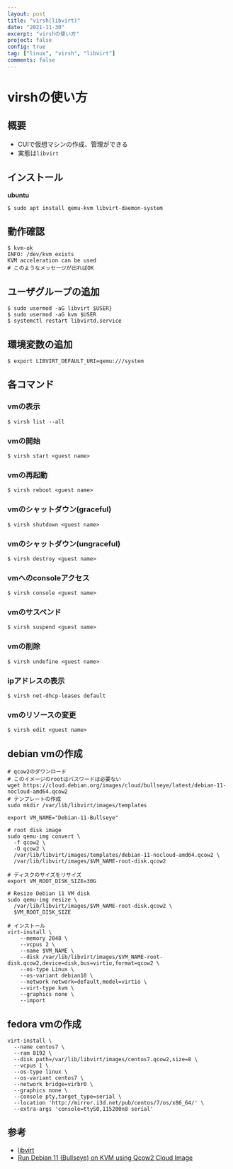 ```yaml
---
layout: post
title: "virsh(libvirt)"
date: "2021-11-30"
excerpt: "virshの使い方"
project: false
config: true
tag: ["linux", "virsh", "libvirt"]
comments: false
---
```


# virshの使い方

## 概要
 - CUIで仮想マシンの作成、管理ができる
 - 実態は`libvirt`

## インストール

**ubuntu**  
```console
$ sudo apt install qemu-kvm libvirt-daemon-system
```

## 動作確認

```console
$ kvm-ok
INFO: /dev/kvm exists
KVM acceleration can be used
# このようなメッセージが出ればOK 
```

## ユーザグループの追加

```console
$ sudo usermod -aG libvirt $USER}
$ sudo usermod -aG kvm $USER
$ systemctl restart libvirtd.service
```

## 環境変数の追加

```console
$ export LIBVIRT_DEFAULT_URI=qemu:///system
```

## 各コマンド

### vmの表示

```console
$ virsh list --all
```

### vmの開始

```console
$ virsh start <guest name>
```

### vmの再起動

```console
$ virsh reboot <guest name>
```

### vmのシャットダウン(graceful)

```console
$ virsh shutdown <guest name>
```

### vmのシャットダウン(ungraceful)

```console
$ virsh destroy <guest name>
```

### vmへのconsoleアクセス

```console
$ virsh console <guest name>
```

### vmのサスペンド

```console
$ virsh suspend <guest name>
```

### vmの削除

```console
$ virsh undefine <guest name>
```

### ipアドレスの表示

```console
$ virsh net-dhcp-leases default
```

### vmのリソースの変更

```console
$ virsh edit <guest name>
```

## debian vmの作成

```shell
# qcow2のダウンロード
# このイメージのrootはパスワードは必要ない
wget https://cloud.debian.org/images/cloud/bullseye/latest/debian-11-nocloud-amd64.qcow2
# テンプレートの作成
sudo mkdir /var/lib/libvirt/images/templates

export VM_NAME="Debian-11-Bullseye"

# root disk image
sudo qemu-img convert \
  -f qcow2 \
  -O qcow2 \
  /var/lib/libvirt/images/templates/debian-11-nocloud-amd64.qcow2 \
  /var/lib/libvirt/images/$VM_NAME-root-disk.qcow2

# ディスクのサイズをリサイズ
export VM_ROOT_DISK_SIZE=30G

# Resize Debian 11 VM disk
sudo qemu-img resize \
  /var/lib/libvirt/images/$VM_NAME-root-disk.qcow2 \
  $VM_ROOT_DISK_SIZE

# インストール
virt-install \
    --memory 2048 \
    --vcpus 2 \
    --name $VM_NAME \
    --disk /var/lib/libvirt/images/$VM_NAME-root-disk.qcow2,device=disk,bus=virtio,format=qcow2 \
    --os-type Linux \
    --os-variant debian10 \
    --network network=default,model=virtio \
    --virt-type kvm \
    --graphics none \
    --import
```

## fedora vmの作成

```shell
virt-install \
  --name centos7 \
  --ram 8192 \
  --disk path=/var/lib/libvirt/images/centos7.qcow2,size=8 \
  --vcpus 1 \
  --os-type linux \
  --os-variant centos7 \
  --network bridge=virbr0 \
  --graphics none \
  --console pty,target_type=serial \
  --location 'http://mirror.i3d.net/pub/centos/7/os/x86_64/' \
  --extra-args 'console=ttyS0,115200n8 serial'
```

## 参考
  - [libvirt](https://ubuntu.com/server/docs/virtualization-libvirt)
  - [Run Debian 11 (Bullseye) on KVM using Qcow2 Cloud Image](https://techviewleo.com/run-debian-11-bullseye-on-kvm-using-qcow2-cloud-image/)
